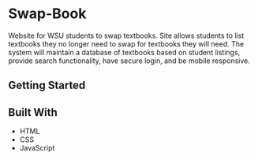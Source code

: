 # Swap-Book  
Website for WSU students to swap textbooks. Site allows students to list textbooks they no longer need to swap for textbooks they will need. The system will maintain a database of textbooks based on student listings, provide search functionality, have secure login, and be mobile responsive.  

## Getting Started  

## Built With  
- HTML
- CSS
- JavaScript  
